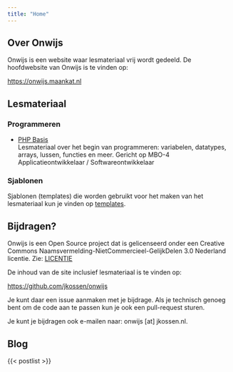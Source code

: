 ```yaml
---
title: "Home"
---
```


## Over Onwijs
Onwijs is een website waar lesmateriaal vrij wordt gedeeld. De hoofdwebsite van
Onwijs is te vinden op:

https://onwijs.maankat.nl

## Lesmateriaal
### Programmeren

* [PHP Basis](/programmeren/php-basis) \
Lesmateriaal over het begin van programmeren: variabelen, datatypes, arrays, lussen, functies en meer.
Gericht op MBO-4 Applicatieontwikkelaar / Softwareontwikkelaar

### Sjablonen
Sjablonen (templates) die worden gebruikt voor het maken van het lesmateriaal kun je vinden op [templates](/templates).

## Bijdragen?
Onwijs is een Open Source project dat is gelicenseerd onder een Creative Commons
Naamsvermelding-NietCommercieel-GelijkDelen 3.0 Nederland licentie. Zie: [LICENTIE](/license)

De inhoud van de site inclusief lesmateriaal is te vinden op:

https://github.com/jkossen/onwijs

Je kunt daar een issue aanmaken met je bijdrage. Als je technisch genoeg bent
om de code aan te passen kun je ook een pull-request sturen.

Je kunt je bijdragen ook e-mailen naar: onwijs [at] jkossen.nl.

## Blog
{{< postlist >}}
